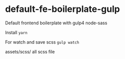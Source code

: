 # default-fe-boilerplate-gulp
Default frontend boilerplate with gulp4 node-sass

Install
`yarn`

For watch and save scss
`gulp watch`

assets/scss/ all scss file

